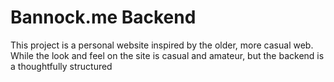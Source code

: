 # Bannock.me Backend
This project is a personal website inspired by the older, 
more casual web. While the look and feel on the site is 
casual and amateur, but the backend is a thoughtfully structured